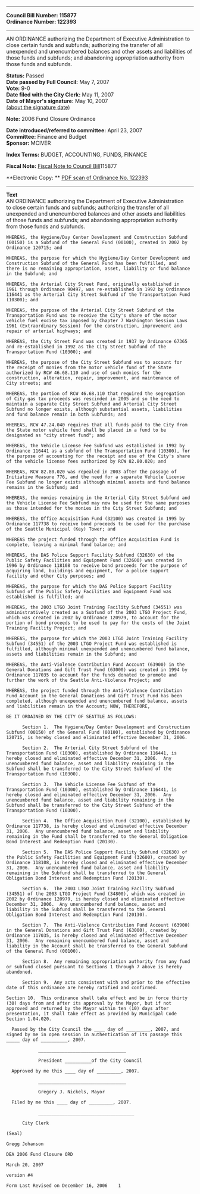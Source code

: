 * * * * *  
  
**Council Bill Number: [](#h0)[](#h2)115877**   
**Ordinance Number: 122393**  
  
* * * * *  
  
AN ORDINANCE authorizing the Department of Executive Administration to close certain funds and subfunds; authorizing the transfer of all unexpended and unencumbered balances and other assets and liabilities of those funds and subfunds; and abandoning appropriation authority from those funds and subfunds.  
  
**Status:** Passed   
**Date passed by Full Council:** May 7, 2007   
**Vote:** 9-0   
**Date filed with the City Clerk:** May 11, 2007   
**Date of Mayor's signature:** May 10, 2007   
[(about the signature date)](/~public/approvaldate.htm)   
  
**Note:** 2006 Fund Closure Ordinance  
  
  
**Date introduced/referred to committee:** April 23, 2007   
**Committee:** Finance and Budget   
**Sponsor:** MCIVER   
  
**Index Terms:** BUDGET, ACCOUNTING, FUNDS, FINANCE  
  
**Fiscal Note:** [Fiscal Note to Council Bill](http://clerk.seattle.gov/~public/fnote/115877.htm)[](#h1)[](#h3)115877  
  
**Electronic Copy: ** [PDF scan of Ordinance No. 122393](/~archives/Ordinances/Ord_122393.pdf)  
  
* * * * *  
  
**Text**  
    AN ORDINANCE authorizing the Department of Executive Administration  
    to close certain funds and subfunds; authorizing the transfer of all  
    unexpended and unencumbered balances and other assets and liabilities  
    of those funds and subfunds; and abandoning appropriation authority  
    from those funds and subfunds.  
  
    WHEREAS, the Hygiene/Day Center Development and Construction Subfund  
    (00150) is a Subfund of the General Fund (00100), created in 2002 by  
    Ordinance 120715; and  
  
    WHEREAS, the purpose for which the Hygiene/Day Center Development and  
    Construction Subfund of the General Fund has been fulfilled, and  
    there is no remaining appropriation, asset, liability or fund balance  
    in the Subfund; and  
  
    WHEREAS, the Arterial City Street Fund, originally established in  
    1961 through Ordinance 90497, was re-established in 1992 by Ordinance  
    116441 as the Arterial City Street Subfund of the Transportation Fund  
    (10300); and  
  
    WHEREAS, the purpose of the Arterial City Street Subfund of the  
    Transportation Fund was to receive the City's share of the motor  
    vehicle fuel excise tax imposed by Chapter 7 Washington Session Laws  
    1961 (Extraordinary Session) for the construction, improvement and  
    repair of arterial highways; and  
  
    WHEREAS, the City Street Fund was created in 1937 by Ordinance 67365  
    and re-established in 1992 as the City Street Subfund of the  
    Transportation Fund (10300); and  
  
    WHEREAS, the purpose of the City Street Subfund was to account for  
    the receipt of monies from the motor vehicle fund of the State  
    authorized by RCW 46.68.110 and use of such monies for the  
    construction, alteration, repair, improvement, and maintenance of  
    City streets; and  
  
    WHEREAS, the portion of RCW 46.68.110 that required the segregation  
    of City gas tax proceeds was rescinded in 2005 and so the need to  
    maintain a separate City Street Subfund and Arterial City Street  
    Subfund no longer exists, although substantial assets, liabilities  
    and fund balance remain in both Subfunds; and  
  
    WHEREAS, RCW 47.24.040 requires that all funds paid to the City from  
    the State motor vehicle fund shall be placed in a fund to be  
    designated as "city street fund"; and  
  
    WHEREAS, the Vehicle License Fee Subfund was established in 1992 by  
    Ordinance 116441 as a subfund of the Transportation Fund (10300), for  
    the purpose of accounting for the receipt and use of the City's share  
    of the vehicle license fees authorized by RCW 82.80.020; and  
  
    WHEREAS, RCW 82.80.020 was repealed in 2003 after the passage of  
    Initiative Measure 776, and the need for a separate Vehicle License  
    Fee Subfund no longer exists although minimal assets and fund balance  
    remains in the Subfund; and  
  
    WHEREAS, the monies remaining in the Arterial City Street Subfund and  
    the Vehicle License Fee Subfund may now be used for the same purposes  
    as those intended for the monies in the City Street Subfund; and  
  
    WHEREAS, the Office Acquisition Fund (32100) was created in 1995 by  
    Ordinance 117738 to receive bond proceeds to be used for the purchase  
    of the Seattle Municipal (Key) Tower; and  
  
    WHEREAS the project funded through the Office Acquisition Fund is  
    complete, leaving a minimal fund balance; and  
  
    WHEREAS, the DAS Police Support Facility Subfund (32630) of the  
    Public Safety Facilities and Equipment Fund (32600) was created in  
    1996 by Ordinance 118108 to receive bond proceeds for the purpose of  
    acquiring land, buildings and equipment, for a police support  
    facility and other City purposes; and  
  
    WHEREAS, the purpose for which the DAS Police Support Facility  
    Subfund of the Public Safety Facilities and Equipment Fund was  
    established is fulfilled; and  
  
    WHEREAS, the 2003 LTGO Joint Training Facility Subfund (34551) was  
    administratively created as a Subfund of the 2003 LTGO Project Fund,  
    which was created in 2002 by Ordinance 120979, to account for the  
    portion of bond proceeds to be used to pay for the costs of the Joint  
    Training Facility Project; and  
  
    WHEREAS, the purpose for which the 2003 LTGO Joint Training Facility  
    Subfund (34551) of the 2003 LTGO Project Fund was established is  
    fulfilled, although minimal unexpended and unencumbered fund balance,  
    assets and liabilities remain in the Subfund; and  
  
    WHEREAS, the Anti-Violence Contribution Fund Account (63900) in the  
    General Donations and Gift Trust Fund (63000) was created in 1994 by  
    Ordinance 117035 to account for the funds donated to promote and  
    further the work of the Seattle Anti-Violence Project; and  
  
    WHEREAS, the project funded through the Anti-Violence Contribution  
    Fund Account in the General Donations and Gift Trust Fund has been  
    completed, although unexpended and unencumbered fund balance, assets  
    and liabilities remain in the Account; NOW, THEREFORE,  
  
    BE IT ORDAINED BY THE CITY OF SEATTLE AS FOLLOWS:  
  
          Section 1.  The Hygiene/Day Center Development and Construction  
    Subfund (00150) of the General Fund (00100), established by Ordinance  
    120715, is hereby closed and eliminated effective December 31, 2006.  
  
          Section 2.  The Arterial City Street Subfund of the  
    Transportation Fund (10300), established by Ordinance 116441, is  
    hereby closed and eliminated effective December 31, 2006.  Any  
    unencumbered fund balance, asset and liability remaining in the  
    Subfund shall be transferred to the City Street Subfund of the  
    Transportation Fund (10300).  
  
          Section 3.  The Vehicle License Fee Subfund of the  
    Transportation Fund (10300), established by Ordinance 116441, is  
    hereby closed and eliminated effective December 31, 2006.  Any  
    unencumbered fund balance, asset and liability remaining in the  
    Subfund shall be transferred to the City Street Subfund of the  
    Transportation Fund (10300).  
  
          Section 4.  The Office Acquisition Fund (32100), established by  
    Ordinance 117738, is hereby closed and eliminated effective December  
    31, 2006.  Any unencumbered fund balance, asset and liability  
    remaining in the Fund shall be transferred to the General Obligation  
    Bond Interest and Redemption Fund (20130).  
  
          Section 5.  The DAS Police Support Facility Subfund (32630) of  
    the Public Safety Facilities and Equipment Fund (32600), created by  
    Ordinance 118108, is hereby closed and eliminated effective December  
    31, 2006.  Any unencumbered fund balance, asset and liability  
    remaining in the Subfund shall be transferred to the General  
    Obligation Bond Interest and Redemption Fund (20130).  
  
          Section 6.  The 2003 LTGO Joint Training Facility Subfund  
    (34551) of the 2003 LTGO Project Fund (34800), which was created in  
    2002 by Ordinance 120979, is hereby closed and eliminated effective  
    December 31, 2006.  Any unencumbered fund balance, asset and  
    liability in the Subfund shall be transferred to the General  
    Obligation Bond Interest and Redemption Fund (20130).  
  
          Section 7.  The Anti-Violence Contribution Fund Account (63900)  
    in the General Donations and Gift Trust Fund (63000), created by  
    Ordinance 117035, is hereby closed and eliminated effective December  
    31, 2006.  Any remaining unencumbered fund balance, asset and  
    liability in the Account shall be transferred to the General Subfund  
    of the General Fund (00100).  
  
          Section 8.  Any remaining appropriation authority from any fund  
    or subfund closed pursuant to Sections 1 through 7 above is hereby  
    abandoned.  
  
          Section 9.  Any acts consistent with and prior to the effective  
    date of this ordinance are hereby ratified and confirmed.  
  
    Section 10.  This ordinance shall take effect and be in force thirty  
    (30) days from and after its approval by the Mayor, but if not  
    approved and returned by the Mayor within ten (10) days after  
    presentation, it shall take effect as provided by Municipal Code  
    Section 1.04.020.  
  
      Passed by the City Council the ____ day of _________, 2007, and  
    signed by me in open session in authentication of its passage this  
    _____ day of __________, 2007.  
  
                _________________________________  
  
                President __________of the City Council  
  
      Approved by me this ____ day of _________, 2007.  
  
                _________________________________  
  
                Gregory J. Nickels, Mayor  
  
      Filed by me this ____ day of _________, 2007.  
  
                ____________________________________  
  
          City Clerk  
  
    (Seal)  
  
    Gregg Johanson  
  
    DEA 2006 Fund Closure ORD  
  
    March 20, 2007  
  
    version #4  
  
    Form Last Revised on December 16, 2006    1  
